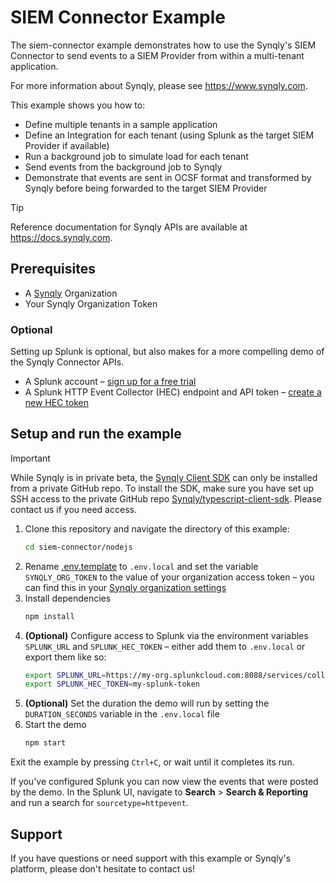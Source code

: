 # SIEM Connector Example

The siem-connector example demonstrates how to use the Synqly's SIEM Connector to send events to a SIEM Provider from within a multi-tenant application.

For more information about Synqly, please see <https://www.synqly.com>.

This example shows you how to:

- Define multiple tenants in a sample application
- Define an Integration for each tenant (using Splunk as the target SIEM Provider if available)
- Run a background job to simulate load for each tenant
- Send events from the background job to Synqly
- Demonstrate that events are sent in OCSF format and transformed by Synqly before being forwarded to the target SIEM Provider

> [!TIP]
> Reference documentation for Synqly APIs are available at <https://docs.synqly.com>.

## Prerequisites

- A [Synqly](https://synqly.com) Organization
- Your Synqly Organization Token

### Optional

Setting up Splunk is optional, but also makes for a more compelling demo of the Synqly Connector APIs.

- A Splunk account – [sign up for a free trial](https://www.splunk.com/en_us/download.html)
- A Splunk HTTP Event Collector (HEC) endpoint and API token – [create a new HEC token](https://docs.splunk.com/Documentation/Splunk/8.1.3/Data/UsetheHTTPEventCollector#Create_an_Event_Collector_token)

## Setup and run the example

> [!IMPORTANT]
> While Synqly is in private beta, the [Synqly Client SDK] can only be installed from a private GitHub repo. To install the SDK, make sure you have set up SSH access to the private GitHub repo [Synqly/typescript-client-sdk]. Please contact us if you need access.

1. Clone this repository and navigate the directory of this example:
   ```bash
   cd siem-connector/nodejs
   ```
2. Rename [.env.template](./.env.template) to `.env.local` and set the variable `SYNQLY_ORG_TOKEN` to the value of your organization access token – you can find this in your [Synqly organization settings](https://app.synqly.com/settings/secrets)
3. Install dependencies
   ```bash
   npm install
   ```
4. **(Optional)** Configure access to Splunk via the environment variables `SPLUNK_URL` and `SPLUNK_HEC_TOKEN` – either add them to `.env.local` or export them like so:
   ```sh
   export SPLUNK_URL=https://my-org.splunkcloud.com:8088/services/collector/event
   export SPLUNK_HEC_TOKEN=my-splunk-token
   ```
5. **(Optional)** Set the duration the demo will run by setting the `DURATION_SECONDS` variable in the `.env.local` file
6. Start the demo
   ```bash
   npm start
   ```

Exit the example by pressing `Ctrl+C`, or wait until it completes its run.

If you've configured Splunk you can now view the events that were posted by the demo. In the Splunk UI, navigate to **Search** > **Search & Reporting** and run a search for `sourcetype=httpevent`.

[Synqly Client SDK]: https://github.com/Synqly/typescript-client-sdk
[Synqly/typescript-client-sdk]: https://github.com/Synqly/typescript-client-sdk

## Support

If you have questions or need support with this example or Synqly's platform, please don't hesitate to contact us!
